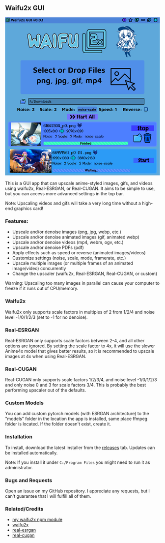 ## Waifu2x GUI

<img src="assets/example.png">

This is a GUI app that can upscale anime-styled images, gifs, and videos using waifu2x, Real-ESRGAN, or Real-CUGAN. It aims to be simple to use, but
you can access more advanced settings in the top bar.

Note: Upscaling videos and gifs will take a very long time without a high-end graphics card!

### Features:
- Upscale and/or denoise images (png, jpg, webp, etc.)
- Upscale and/or denoise animated images (gif, animated webp)
- Upscale and/or denoise videos (mp4, webm, ogv, etc.)
- Upscale and/or denoise PDFs (pdf)
- Apply effects such as speed or reverse (animated images/videos)
- Customize settings (noise, scale, mode, framerate, etc.)
- Upscale multiple images (or multiple frames of an animated image/video) concurrently
- Change the upscaler (waifu2x, Real-ESRGAN, Real-CUGAN, or custom)

Warning: Upscaling too many images in parallel can cause your computer to freeze if it runs out of CPU/memory.

### Waifu2x

Waifu2x only supports scale factors in multiples of 2 from 1/2/4 and noise level -1/0/1/2/3 (set to -1 for no denoise).

### Real-ESRGAN

Real-ESRGAN only supports scale factors between 2-4, and all other options are ignored. By setting the scale factor to 4x, it will use the slower Anime4x model that gives better results, so it is recommended to upscale images at 4x when using Real-ESRGAN.

### Real-CUGAN

Real-CUGAN only supports scale factors 1/2/3/4, and noise level -1/0/1/2/3 and only noise 0 and 3 for scale factors 3/4. This is probably the best performing upscaler out of the defaults.

### Custom Models

You can add custom pytorch models (with ESRGAN architecture) to the "models" folder in the location the app is installed, same place
ffmpeg folder is located. If the folder doesn't exist, create it.

### Installation

To install, download the latest installer from the [releases](https://github.com/Tenpi/Waifu2x-GUI/releases) tab. Updates can be installed automatically.

Note: If you install it under `C:/Program Files` you might need to run it as administrator.

### Bugs and Requests

Open an issue on my GitHub repository. I appreciate any requests, but I can't guarantee that I will fulfill all of them.

### Related/Credits

- [my waifu2x npm module](https://github.com/Tenpi/waifu2x)
- [waifu2x](https://github.com/nagadomi/waifu2x)
- [real-esrgan](https://github.com/xinntao/Real-ESRGAN)
- [real-cugan](https://github.com/bilibili/ailab)
